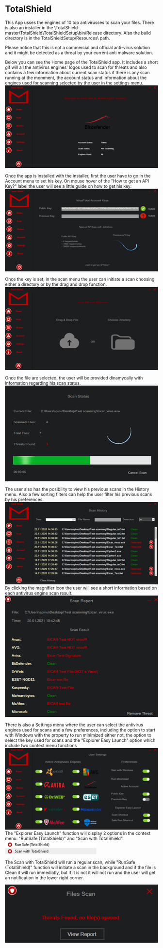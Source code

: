 # TotalShield
  This App usses the engines of 10 top antivirusses to scan your files. There is also an installer in the \TotalShield-master\TotalShield\TotalShieldSetup\bin\Release directory.
Also the build directory is in the TotalShieldSetup\Resources\ path.
  
  Please notice that this is not a commercial and official anti-virus solution and it might be detected as a threat by your current anti malware solution.
  
  Below you can see the Home page of the TotalShield app. It includes a short gif will all the antivirus engines' logos used to scan for threats and also contains a few information about current scan status if there is any scan running at the momment, the account status and information about the engines used for scanning selected by the user in the settings menu.
![](Images/Home.png)

Once the app is installed with the installer, first the user have to go in the Account menu to set his key. On mouse hover of the "How to get an API Key?" label the user will see a little guide on how to get his key.
![](Images/Account.png)

Once the key is set, in the scan menu the user can initiate a scan choosing either a directory or by the drag and drop function.
![](Images/Scan.png)

Once the file are selected, the user will be provided dinamycally with information regarding his scan status.
![](Images/Scanning.png)

The user also has the posibility to view his previous scans in the History menu. Also a few sorting filters can help the user filter his previous scans by his preferences.
![](Images/Scan_History.png)
By clicking the magnifier icon the user will see a short information based on each antivirus engine scan result.
![](Images/Report.png)

There is also a Settings menu where the user can select the antivirus engines used for scans and a few preferences, including the option to start with Windows with the property to run minimized either not, the option to select the key used for scans and the "Explorer Easy Launch" option which include two context menu functions
![](Images/Settings.png)
The "Explorer Easy Launch" function will display 2 options in the context menu: "RunSafe (TotalShield)" and "Scan with TotalShield".
![](Images/ContextMenu.png)

The Scan with TotalShield will run a regular scan, while "RunSafe (TotalShield)" function will initiate a scan in the background and if the file is Clean it will run immediatly, but if it is not it will not run and the user will get an notification in the lower right corner.

![](Images/RunSafe.png)
